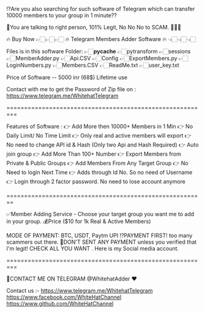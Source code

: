 ⁉️Are you also searching for such software of Telegram which can transfer 10000 members to your group in 1 minute??

🤝You are talking to right person, 101% Legit, No No No to SCAM. 💯💯💯

🔥 Buy Now 👉🏻👉🏻👉🏻 🔥 Telegram Members Adder Software 🔥 👈🏻👈🏻👈🏻

Files is in this software Folder:
    👉🏻__pycache__
    👉🏻pytransform 
    👉🏻sessions
    👉🏻MemberAdder.py
    👉🏻Api.CSV
    👉🏻Config
👉🏻ExportMembers.py
👉🏻LoginNumbers.py
👉🏻Members.CSV
👉🏻ReadMe.txt
👉🏻user_key.txt

Price of Software -- 5000 inr (68$) Lifetime use

Contact with me to get the Password of Zip file on : https://www.telegram.me/WhitehatTelegram

=========================================================

Features of Software : 👉 Add More then 10000+ Members in 1 Min 👉 No Daily Limit/ No Time Limit 👉 Only real and active members will export 👉 No need to change API id & Hash (Only two Api and Hash Required) 👉 Auto join group 👉 Add More Than 100+ Number 👉 Export Members from Private & Public Groups 👉 Add Members From Any Target Group 👉 No Need to login Next Time 👉 Adds through Id No. So no need of Username 👉 Login through 2 factor password. No need to lose account anymore

========================================================

✅Member Adding Service - Choose your target group you want me to add in your group. 💰Price ($10 for 1k Real & Active Members)

MODE OF PAYMENT: BTC, USDT, Paytm UPI ⁉️PAYMENT FIRST! too many scammers out there. 🚫DON'T SENT ANY PAYMENT unless you verified that I'm legit! CHECK ALL YOU WANT . Here is my Social media account.

=========================================================

📲CONTACT ME ON TELEGRAM @WhitehatAdder ❤️

Contact us :- https://www.telegram.me/WhitehatTelegram https://www.facebook.com/WhiteHatChannel https://www.github.com/WhiteHatChannel
